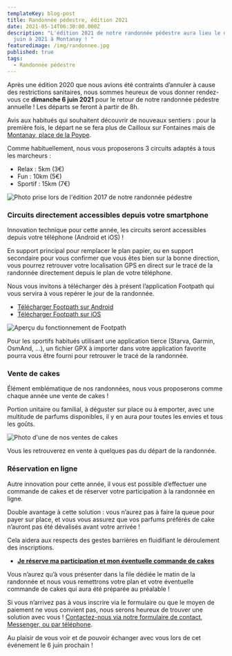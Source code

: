 ```yaml
---
templateKey: blog-post
title: Randonnée pédestre, édition 2021
date: 2021-05-14T06:30:00.000Z
description: "L'édition 2021 de notre randonnée pédestre aura lieu le dimanche 6
  juin à 2021 à Montanay ! "
featuredimage: /img/randonnee.jpg
published: true
tags:
  - Randonnée pédestre
---
```


Après une édition 2020 que nous avions été contraints d’annuler à cause des restrictions sanitaires, nous sommes heureux de vous donner rendez-vous ce **dimanche 6 juin 2021** pour le retour de notre randonnée pédestre annuelle ! Les départs se feront à partir de 8h.

Avis aux habitués qui souhaitent découvrir de nouveaux sentiers : pour la première fois, le départ ne se fera plus de Cailloux sur Fontaines mais de [Montanay, place de la Poype](https://www.google.com/maps/search/?api=1&query=Montanay%20Place%20de%20la%20Poype).

Comme habituellement, nous vous proposerons 3 circuits adaptés à tous les marcheurs :

- Relax : 5km (3€)
- Fun : 10km (5€)
- Sportif : 15km (7€)

![Photo prise lors de l'édition 2017 de notre randonnée pédestre](/img/randonee_2017.jpg "Photo prise lors de l'édition 2017 de notre randonnée pédestre")

### Circuits directement accessibles depuis votre smartphone

Innovation technique pour cette année, les circuits seront accessibles depuis votre téléphone (Android et iOS) !

En support principal pour remplacer le plan papier, ou en support secondaire pour vous confirmer que vous êtes bien sur la bonne direction, vous pourrez retrouver votre localisation GPS en direct sur le tracé de la randonnée directement depuis le plan de votre téléphone.

Nous vous invitons à télécharger dès à présent l’application Footpath qui vous servira à vous repérer le jour de la randonnée.

- [Télécharger Footpath sur Android](https://play.google.com/store/apps/details?id=com.halfmilelabs.footpath)
- [Télécharger Footpath sur iOS](https://apps.apple.com/fr/app/footpath-mesure-distance/id634845718)

![Aperçu du fonctionnement de Footpath](/img/footpath.jpg "Aperçu du fonctionnement de Footpath")

Pour les sportifs habitués utilisant une application tierce (Starva, Garmin, OsmAnd, ...), un fichier GPX à importer dans votre application favorite pourra vous être fourni pour retrouver le tracé de la randonnée.

### Vente de cakes

Élément emblématique de nos randonnées, nous vous proposerons comme chaque année une vente de cakes !

Portion unitaire ou familial, à déguster sur place ou à emporter, avec une multitude de parfums disponibles, il y en aura pour toutes les envies et tous les goûts.

![Photo d'une de nos ventes de cakes](/img/cakes.jpg "Photo d'une de nos ventes de cakes")

Vous les retrouverez en vente à quelques pas du départ de la randonnée.

### Réservation en ligne

Autre innovation pour cette année, il vous est possible d’effectuer une commande de cakes et de réserver votre participation à la randonnée en ligne.

Double avantage à cette solution : vous n’aurez pas à faire la queue pour payer sur place, et vous vous assurez que vos parfums préférés de cake n’auront pas été dévalisés avant votre arrivée !

Cela aidera aux respects des gestes barrières en fluidifiant le déroulement des inscriptions.

- **[Je réserve ma participation et mon éventuelle commande de cakes](https://www.helloasso.com/associations/amelie-la-vie/evenements/randonnee-amelie-la-vie-2021)**

Vous n’aurez qu’à vous présenter dans la file dédiée le matin de la randonnée et nous vous remettrons votre plan et votre éventuelle commande de cakes qui aura été préparée au préalable !

Si vous n’arrivez pas à vous inscrire via le formulaire ou que le moyen de paiement ne vous convient pas, nous serons heureux de trouver une solution avec vous ! [Contactez-nous via notre formulaire de contact, Messenger, ou par téléphone](/contact).

Au plaisir de vous voir et de pouvoir échanger avec vous lors de cet événement le 6 juin prochain !

<!--EndFragment-->
